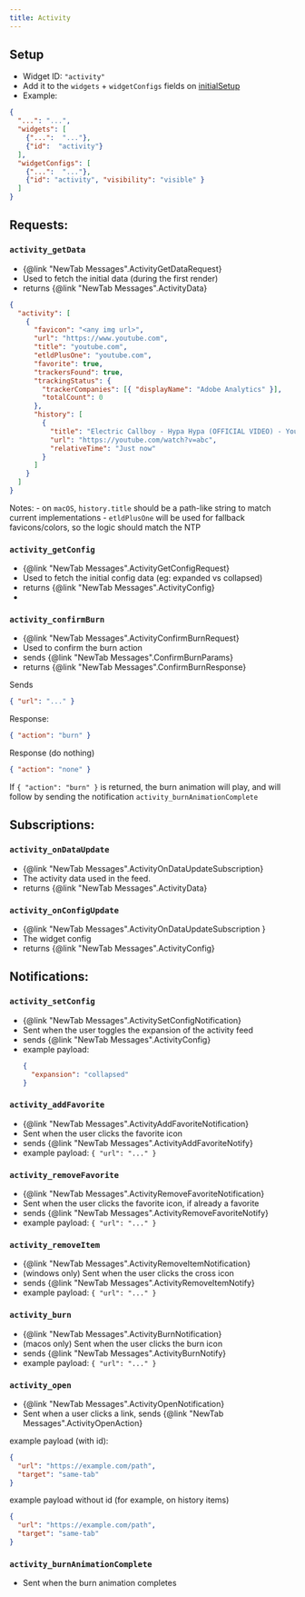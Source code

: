 ```yaml
---
title: Activity
---
```


## Setup

- Widget ID: `"activity"`
- Add it to the `widgets` + `widgetConfigs` fields on [initialSetup](../new-tab.md)
- Example:

```json
{
  "...": "...",
  "widgets": [
    {"...":  "..."},
    {"id":  "activity"}
  ],
  "widgetConfigs": [
    {"...":  "..."},
    {"id": "activity", "visibility": "visible" }
  ]
}
```

## Requests:
### `activity_getData` 
- {@link "NewTab Messages".ActivityGetDataRequest}
- Used to fetch the initial data (during the first render)
- returns {@link "NewTab Messages".ActivityData}

```json
{
  "activity": [
    {
      "favicon": "<any img url>",
      "url": "https://www.youtube.com",
      "title": "youtube.com",
      "etldPlusOne": "youtube.com",
      "favorite": true,
      "trackersFound": true,
      "trackingStatus": {
        "trackerCompanies": [{ "displayName": "Adobe Analytics" }],
        "totalCount": 0
      },
      "history": [
        {
          "title": "Electric Callboy - Hypa Hypa (OFFICIAL VIDEO) - YouTube",
          "url": "https://youtube.com/watch?v=abc",
          "relativeTime": "Just now"
        }
      ]
    }
  ]
}
```

Notes: 
    - on `macOS`, `history.title` should be a path-like string to match current implementations
    - `etldPlusOne` will be used for fallback favicons/colors, so the logic should match the NTP

### `activity_getConfig`
- {@link "NewTab Messages".ActivityGetConfigRequest}
- Used to fetch the initial config data (eg: expanded vs collapsed)
- returns {@link "NewTab Messages".ActivityConfig}
- 
### `activity_confirmBurn`
- {@link "NewTab Messages".ActivityConfirmBurnRequest}
- Used to confirm the burn action
- sends {@link "NewTab Messages".ConfirmBurnParams}
- returns {@link "NewTab Messages".ConfirmBurnResponse}

Sends
```json
{ "url": "..." }
```

Response:
```json
{ "action": "burn" }
```

Response (do nothing)
```json
{ "action": "none" }
```

If `{ "action": "burn" }` is returned, the burn animation will play, and will follow 
by sending the notification `activity_burnAnimationComplete` 

## Subscriptions:
### `activity_onDataUpdate`
- {@link "NewTab Messages".ActivityOnDataUpdateSubscription}
- The activity data used in the feed.
- returns {@link "NewTab Messages".ActivityData}

### `activity_onConfigUpdate` 
- {@link "NewTab Messages".ActivityOnDataUpdateSubscription }
- The widget config
- returns {@link "NewTab Messages".ActivityConfig}

## Notifications:

### `activity_setConfig` 
- {@link "NewTab Messages".ActivitySetConfigNotification}
- Sent when the user toggles the expansion of the activity feed
- sends {@link "NewTab Messages".ActivityConfig}
- example payload:
  ```json
  {
    "expansion": "collapsed"
  }
  ```

### `activity_addFavorite`
- {@link "NewTab Messages".ActivityAddFavoriteNotification}
- Sent when the user clicks the favorite icon
- sends {@link "NewTab Messages".ActivityAddFavoriteNotify}
- example payload: `{ "url": "..." }`

### `activity_removeFavorite`
- {@link "NewTab Messages".ActivityRemoveFavoriteNotification}
- Sent when the user clicks the favorite icon, if already a favorite
- sends {@link "NewTab Messages".ActivityRemoveFavoriteNotify}
- example payload: `{ "url": "..." }`

### `activity_removeItem`
- {@link "NewTab Messages".ActivityRemoveItemNotification}
- (windows only) Sent when the user clicks the cross icon
- sends {@link "NewTab Messages".ActivityRemoveItemNotify}
- example payload: `{ "url": "..." }`

### `activity_burn`
- {@link "NewTab Messages".ActivityBurnNotification}
- (macos only) Sent when the user clicks the burn icon
- sends {@link "NewTab Messages".ActivityBurnNotify}
- example payload: `{ "url": "..." }`

### `activity_open`
- {@link "NewTab Messages".ActivityOpenNotification}
- Sent when a user clicks a link, sends {@link "NewTab Messages".ActivityOpenAction}

example payload (with id):
```json
{ 
  "url": "https://example.com/path", 
  "target": "same-tab" 
}
```

example payload without id (for example, on history items)
```json
{
  "url": "https://example.com/path",
  "target": "same-tab"
}
```

### `activity_burnAnimationComplete`
- Sent when the burn animation completes